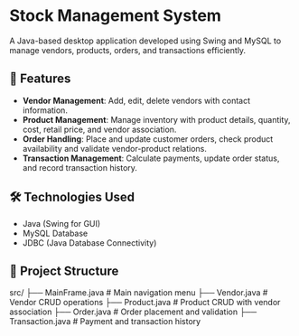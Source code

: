 # Stock Management System

A Java-based desktop application developed using Swing and MySQL to manage vendors, products, orders, and transactions efficiently.

## 🧩 Features

- **Vendor Management**: Add, edit, delete vendors with contact information.
- **Product Management**: Manage inventory with product details, quantity, cost, retail price, and vendor association.
- **Order Handling**: Place and update customer orders, check product availability and validate vendor-product relations.
- **Transaction Management**: Calculate payments, update order status, and record transaction history.

## 🛠️ Technologies Used

- Java (Swing for GUI)
- MySQL Database
- JDBC (Java Database Connectivity)

## 📁 Project Structure
src/ ├── MainFrame.java # Main navigation menu ├── Vendor.java # Vendor CRUD operations ├── Product.java # Product CRUD with vendor association ├── Order.java # Order placement and validation ├── Transaction.java # Payment and transaction history
